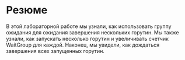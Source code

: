 # Резюме

В этой лабораторной работе мы узнали, как использовать группу ожидания для ожидания завершения нескольких горутин. Мы также узнали, как запускать несколько горутин и увеличивать счетчик WaitGroup для каждой. Наконец, мы увидели, как дождаться завершения всех запущенных горутин.
